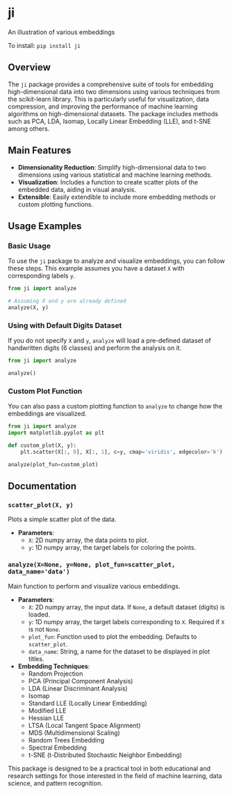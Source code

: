 # ji
An illustration of various embeddings

To install:	```pip install ji```

## Overview
The `ji` package provides a comprehensive suite of tools for embedding high-dimensional data into two dimensions using various techniques from the scikit-learn library. This is particularly useful for visualization, data compression, and improving the performance of machine learning algorithms on high-dimensional datasets. The package includes methods such as PCA, LDA, Isomap, Locally Linear Embedding (LLE), and t-SNE among others.

## Main Features
- **Dimensionality Reduction**: Simplify high-dimensional data to two dimensions using various statistical and machine learning methods.
- **Visualization**: Includes a function to create scatter plots of the embedded data, aiding in visual analysis.
- **Extensible**: Easily extendible to include more embedding methods or custom plotting functions.

## Usage Examples

### Basic Usage
To use the `ji` package to analyze and visualize embeddings, you can follow these steps. This example assumes you have a dataset `X` with corresponding labels `y`.

```python
from ji import analyze

# Assuming X and y are already defined
analyze(X, y)
```

### Using with Default Digits Dataset
If you do not specify `X` and `y`, `analyze` will load a pre-defined dataset of handwritten digits (6 classes) and perform the analysis on it.

```python
from ji import analyze

analyze()
```

### Custom Plot Function
You can also pass a custom plotting function to `analyze` to change how the embeddings are visualized.

```python
from ji import analyze
import matplotlib.pyplot as plt

def custom_plot(X, y):
    plt.scatter(X[:, 0], X[:, 1], c=y, cmap='viridis', edgecolor='k')

analyze(plot_fun=custom_plot)
```

## Documentation

### `scatter_plot(X, y)`
Plots a simple scatter plot of the data.
- **Parameters**:
  - `X`: 2D numpy array, the data points to plot.
  - `y`: 1D numpy array, the target labels for coloring the points.

### `analyze(X=None, y=None, plot_fun=scatter_plot, data_name='data')`
Main function to perform and visualize various embeddings.
- **Parameters**:
  - `X`: 2D numpy array, the input data. If `None`, a default dataset (digits) is loaded.
  - `y`: 1D numpy array, the target labels corresponding to `X`. Required if `X` is not `None`.
  - `plot_fun`: Function used to plot the embedding. Defaults to `scatter_plot`.
  - `data_name`: String, a name for the dataset to be displayed in plot titles.
- **Embedding Techniques**:
  - Random Projection
  - PCA (Principal Component Analysis)
  - LDA (Linear Discriminant Analysis)
  - Isomap
  - Standard LLE (Locally Linear Embedding)
  - Modified LLE
  - Hessian LLE
  - LTSA (Local Tangent Space Alignment)
  - MDS (Multidimensional Scaling)
  - Random Trees Embedding
  - Spectral Embedding
  - t-SNE (t-Distributed Stochastic Neighbor Embedding)

This package is designed to be a practical tool in both educational and research settings for those interested in the field of machine learning, data science, and pattern recognition.